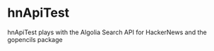 hnApiTest
=========

hnApiTest plays with the Algolia Search API for HackerNews and the     gopencils package
